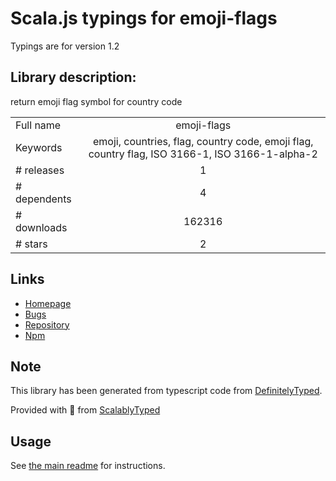 
# Scala.js typings for emoji-flags

Typings are for version 1.2

## Library description:
return emoji flag symbol for country code

|                    |                 |
| ------------------ | :-------------: |
| Full name          | emoji-flags |
| Keywords           | emoji, countries, flag, country code, emoji flag, country flag, ISO 3166-1, ISO 3166-1-alpha-2 |
| # releases         | 1 |
| # dependents       | 4 |
| # downloads        | 162316 |
| # stars            | 2 |

## Links
- [Homepage](https://github.com/matiassingers/emoji-flags)
- [Bugs](https://github.com/matiassingers/emoji-flags/issues)
- [Repository](https://github.com/matiassingers/emoji-flags)
- [Npm](https://www.npmjs.com/package/emoji-flags)
    


## Note
This library has been generated from typescript code from [DefinitelyTyped](https://definitelytyped.org).

Provided with :purple_heart: from [ScalablyTyped](https://github.com/oyvindberg/ScalablyTyped)

## Usage
See [the main readme](../../readme.md) for instructions.


